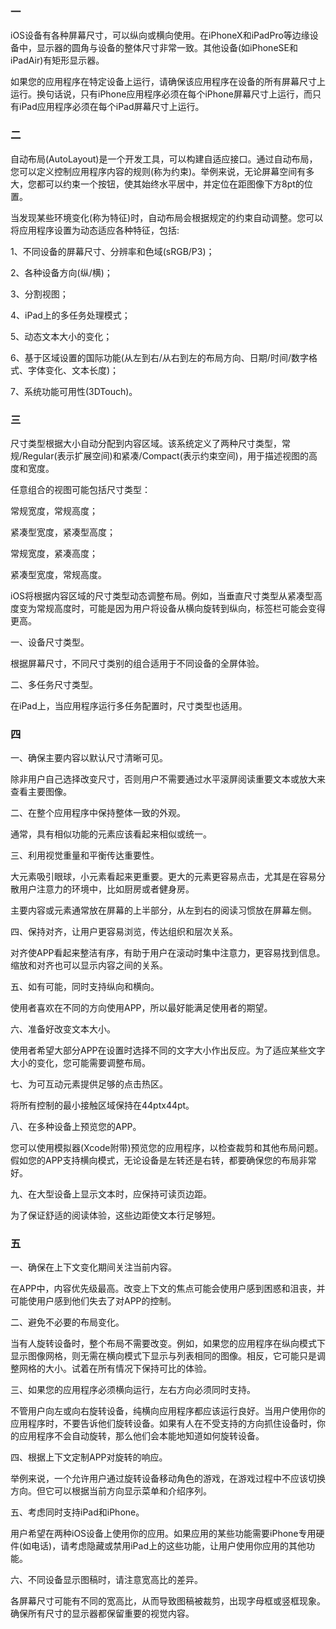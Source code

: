 
### 一
iOS设备有各种屏幕尺寸，可以纵向或横向使用。在iPhoneX和iPadPro等边缘设备中，显示器的圆角与设备的整体尺寸非常一致。其他设备(如iPhoneSE和iPadAir)有矩形显示器。

如果您的应用程序在特定设备上运行，请确保该应用程序在设备的所有屏幕尺寸上运行。换句话说，只有iPhone应用程序必须在每个iPhone屏幕尺寸上运行，而只有iPad应用程序必须在每个iPad屏幕尺寸上运行。

### 二

自动布局(AutoLayout)是一个开发工具，可以构建自适应接口。通过自动布局，您可以定义控制应用程序内容的规则(称为约束)。举例来说，无论屏幕空间有多大，您都可以约束一个按钮，使其始终水平居中，并定位在距图像下方8pt的位置。

当发现某些环境变化(称为特征)时，自动布局会根据规定的约束自动调整。您可以将应用程序设置为动态适应各种特征，包括:

1、不同设备的屏幕尺寸、分辨率和色域(sRGB/P3)；

2、各种设备方向(纵/横)；

3、分割视图；

4、iPad上的多任务处理模式；

5、动态文本大小的变化；

6、基于区域设置的国际功能(从左到右/从右到左的布局方向、日期/时间/数字格式、字体变化、文本长度)；

7、系统功能可用性(3DTouch)。

### 三

尺寸类型根据大小自动分配到内容区域。该系统定义了两种尺寸类型，常规/Regular(表示扩展空间)和紧凑/Compact(表示约束空间)，用于描述视图的高度和宽度。

任意组合的视图可能包括尺寸类型：

常规宽度，常规高度；

紧凑型宽度，紧凑型高度；

常规宽度，紧凑高度；

紧凑型宽度，常规高度。

iOS将根据内容区域的尺寸类型动态调整布局。例如，当垂直尺寸类型从紧凑型高度变为常规高度时，可能是因为用户将设备从横向旋转到纵向，标签栏可能会变得更高。

一、设备尺寸类型。

根据屏幕尺寸，不同尺寸类别的组合适用于不同设备的全屏体验。

二、多任务尺寸类型。

在iPad上，当应用程序运行多任务配置时，尺寸类型也适用。

### 四
一、确保主要内容以默认尺寸清晰可见。

除非用户自己选择改变尺寸，否则用户不需要通过水平滚屏阅读重要文本或放大来查看主要图像。

二、在整个应用程序中保持整体一致的外观。

通常，具有相似功能的元素应该看起来相似或统一。

三、利用视觉重量和平衡传达重要性。

大元素吸引眼球，小元素看起来更重要。更大的元素更容易点击，尤其是在容易分散用户注意力的环境中，比如厨房或者健身房。

主要内容或元素通常放在屏幕的上半部分，从左到右的阅读习惯放在屏幕左侧。

四、保持对齐，让用户更容易浏览，传达组织和层次关系。

对齐使APP看起来整洁有序，有助于用户在滚动时集中注意力，更容易找到信息。缩放和对齐也可以显示内容之间的关系。

五、如有可能，同时支持纵向和横向。

使用者喜欢在不同的方向使用APP，所以最好能满足使用者的期望。

六、准备好改变文本大小。

使用者希望大部分APP在设置时选择不同的文字大小作出反应。为了适应某些文字大小的变化，您可能需要调整布局。

七、为可互动元素提供足够的点击热区。

将所有控制的最小接触区域保持在44ptx44pt。

八、在多种设备上预览您的APP。

您可以使用模拟器(Xcode附带)预览您的应用程序，以检查裁剪和其他布局问题。假如您的APP支持横向模式，无论设备是左转还是右转，都要确保您的布局非常好。

九、在大型设备上显示文本时，应保持可读页边距。

为了保证舒适的阅读体验，这些边距使文本行足够短。

### 五
一、确保在上下文变化期间关注当前内容。

在APP中，内容优先级最高。改变上下文的焦点可能会使用户感到困惑和沮丧，并可能使用户感到他们失去了对APP的控制。

二、避免不必要的布局变化。

当有人旋转设备时，整个布局不需要改变。例如，如果您的应用程序在纵向模式下显示图像网格，则无需在横向模式下显示与列表相同的图像。相反，它可能只是调整网格的大小。试着在所有情况下保持可比的体验。

三、如果您的应用程序必须横向运行，左右方向必须同时支持。

不管用户向左或向右旋转设备，纯横向应用程序都应该运行良好。当用户使用你的应用程序时，不要告诉他们旋转设备。如果有人在不受支持的方向抓住设备时，你的应用程序不会自动旋转，那么他们会本能地知道如何旋转设备。

四、根据上下文定制APP对旋转的响应。

举例来说，一个允许用户通过旋转设备移动角色的游戏，在游戏过程中不应该切换方向。但它可以根据当前方向显示菜单和介绍序列。

五、考虑同时支持iPad和iPhone。

用户希望在两种iOS设备上使用你的应用。如果应用的某些功能需要iPhone专用硬件(如电话)，请考虑隐藏或禁用iPad上的这些功能，让用户使用你应用的其他功能。

六、不同设备显示图稿时，请注意宽高比的差异。

各屏幕尺寸可能有不同的宽高比，从而导致图稿被裁剪，出现字母框或竖框现象。确保所有尺寸的显示器都保留重要的视觉内容。
